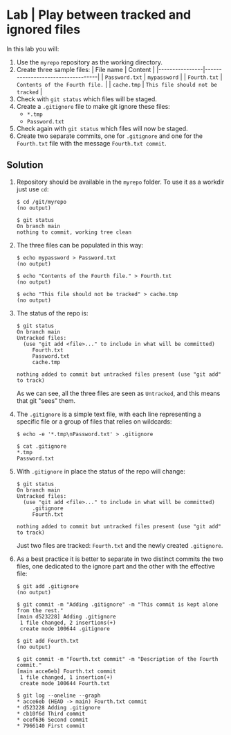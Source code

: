 # Lab | Play between tracked and ignored files

In this lab you will:

1. Use the `myrepo` repository as the working directory.
2. Create three sample files:
   | File name      | Content                           |
   |----------------|-----------------------------------|
   | `Password.txt` | `mypassword`                      |
   | `Fourth.txt`   | `Contents of the Fourth file.`    |
   | `cache.tmp`    | `This file should not be tracked` |
3. Check with `git status` which files will be staged.
4. Create a `.gitignore` file to make git ignore these files:
   - `*.tmp`
   - `Password.txt`
5. Check again with `git status` which files will now be staged.
6. Create two separate commits, one for `.gitignore` and one for the
   `Fourth.txt` file with the message `Fourth.txt commit`.

## Solution

1. Repository should be available in the `myrepo` folder. To use it as a workdir
   just use `cd`:

   ```console
   $ cd /git/myrepo
   (no output)

   $ git status
   On branch main
   nothing to commit, working tree clean
   ```

2. The three files can be populated in this way:

   ```console
   $ echo mypassword > Password.txt
   (no output)

   $ echo "Contents of the Fourth file." > Fourth.txt
   (no output)

   $ echo "This file should not be tracked" > cache.tmp
   (no output)
   ```

3. The status of the repo is:

   ```console
   $ git status
   On branch main
   Untracked files:
     (use "git add <file>..." to include in what will be committed)
        Fourth.txt
        Password.txt
        cache.tmp

   nothing added to commit but untracked files present (use "git add" to track)
   ```

   As we can see, all the three files are seen as `Untracked`, and this means
   that git "sees" them.

4. The `.gitignore` is a simple text file, with each line representing a
   specific file or a group of files that relies on wildcards:

   ```console
   $ echo -e '*.tmp\nPassword.txt' > .gitignore

   $ cat .gitignore
   *.tmp
   Password.txt
   ```

5. With `.gitignore` in place the status of the repo will change:

   ```console
   $ git status
   On branch main
   Untracked files:
     (use "git add <file>..." to include in what will be committed)
        .gitignore
        Fourth.txt

   nothing added to commit but untracked files present (use "git add" to track)
   ```

   Just two files are tracked: `Fourth.txt` and the newly created `.gitignore`.

6. As a best practice it is better to separate in two distinct commits the two
   files, one dedicated to the ignore part and the other with the effective
   file:

   ```console
   $ git add .gitignore
   (no output)

   $ git commit -m "Adding .gitignore" -m "This commit is kept alone from the rest."
   [main d523228] Adding .gitignore
    1 file changed, 2 insertions(+)
    create mode 100644 .gitignore

   $ git add Fourth.txt
   (no output)

   $ git commit -m "Fourth.txt commit" -m "Description of the Fourth commit."
   [main acce6eb] Fourth.txt commit
    1 file changed, 1 insertion(+)
    create mode 100644 Fourth.txt

   $ git log --oneline --graph
   * acce6eb (HEAD -> main) Fourth.txt commit
   * d523228 Adding .gitignore
   * cb10f6d Third commit
   * ecef636 Second commit
   * 7966140 First commit
   ```
